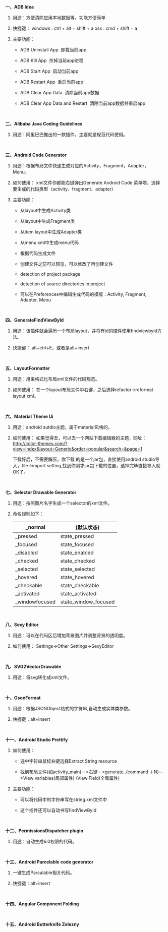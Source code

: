 **一、ADB Idea**

1. 用途：方便清除应用本地数据等，功能方便简单
 
2. 快捷键：
	windows : ctrl + alt + shift + a
	osx : cmd + shift + a

3. 主要功能：

	 - ADB Uninstall App  卸载当前app
	 
	 - ADB Kill App  杀掉当前app进程
	 
	 - ADB Start App  启动当前app
	 
	 - ADB Restart App  重启当前app
	 
	 - ADB Clear App Data  清除当前app数据
	 
	 - ADB Clear App Data and Restart  清除当前app数据并重启app

<br>

**二、Alibaba Java Coding Guidelines**

1. 用途：阿里巴巴推出的一款插件，主要就是规范代码使用。

<br>

**三、Android Code Generator**

1. 用途：根据布局文件快速生成对应的Activity，Fragment，Adapter，Menu。

2. 如何使用：
	xml文件你都能右键弹出Generate Android Code 菜单项，选择要生成的代码类型（activity、fragment、adapter）
	
3. 主要功能：

	- 从layout中生成Activity类
	
	- 从layout中生成Fragment类
	
	- 从item layout中生成Adapter类
	
	- 从menu xml中生成menu代码
	
	- 根据代码生成文件
	
	- 创建文件之前可以预览，可以修改了再创建文件
	
	- detection of project package
	
	- detection of source directories in project
	
	- 可以在Preferences中编辑生成代码的模版：Activity, Fragment, Adapter, Menu

<br>

**四、GenerateFindViewById**

1. 用途：该插件就会遍历一个布局layout，并将有id的控件使用findviewbyid方法。

2. 快捷键：
	alt+ctrl+E，或者是alt+insert
	
<br>

**五、LayoutFormatter**

1. 用途：用来格式化布局xml文件的代码规范。

2. 如何使用：
	在一个layout布局文件中右键，之后选择refactor->reformat layout xml。
	
<br>

**六、Material Theme Ui**

1. 用途：android sutdio主题，属于material风格的。

2. 如何使用：
	如果觉得丑，可以去一个网站下载编辑器的主题，网址：http://color-themes.com/?view=index&layout=Generic&order=popular&search=&page=1
	
	下载好后，不需要解压，你下载 的是一个jar包，直接使用android studio导入，file->import setting,找到你刚才jar包下载的位置，选择完毕直接导入就OK了。
	
<br>

**七、Selector Drawable Generator**

1. 用途：按照图片名字生成一个selector的xml文件。

2. 命名规则如下：

	|   _normal  |  (默认状态)|   
	| --- | --- | 
	| _pressed|	state_pressed|
	| _focused|	state_focused|
	| _disabled|	state_enabled|
	| _checked|	state_checked|
	| _selected|	state_selected|
	| _hovered|	state_hovered|
	| _checkable|	state_checkable|
	| _activated|	state_activated|
	| _windowfocused|	state_window_focused|
	
<br>

**八、Sexy Editor**

1. 用途：可以在代码区后增加背景图片并调整背景的透明度。

2. 如何使用：
	Settings->Other Settings->SexyEditor
	
<br>

**九、SVG2VectorDrawable**

1. 用途：将svg转化成xml文件。

<br>

**十、GsonFormat**

1. 用途：根据JSONObject格式的字符串,自动生成实体类参数。

2. 快捷键：alt+insert

<br>

**十一、Android Studio Prettify**

1. 如何使用：

	- 选中字符串鼠标右键选择Extract String resource

	- 找到布局文件(如activity_main)－>右键－>generate..(command ＋N)-->View  variables(局部属性) /View Field(全局属性)


2. 主要功能：

	- 可以将代码中的字符串写在string.xml文件中

	- 这个插件还可以自动书写findViewById

<br>

**十二、PermissionsDispatcher plugin**

1. 用途：自动生成6.0权限的代码。

<br>

**十三、Android Parcelable code generator**

1. 一键生成Parcalable相关代码。

2. 快捷键：alt+insert

<br>

**十四、Angular Component Folding**

<br>

**十五、Android Butterknife Zelezny**

<br>
